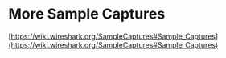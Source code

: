 # More Sample Captures

[https://wiki.wireshark.org/SampleCaptures#Sample_Captures](https://wiki.wireshark.org/SampleCaptures#Sample_Captures)
